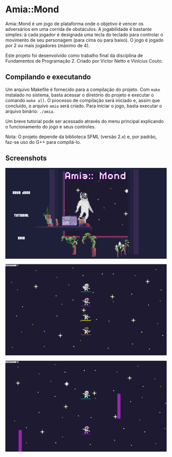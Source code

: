 # Amia::Mond

Amia::Mond é um jogo de plataforma onde o objetivo é vencer os adversários em uma corrida de obstáculos. A jogabilidade é bastante simples: à cada jogador é designada uma tecla do teclado para controlar o movimento de seu personagem (para cima ou para baixo). O jogo é jogado por 2 ou mais jogadores (máximo de 4).

Este projeto foi desenvolvido como trabalho final da disciplina de Fundamentos de Programação 2. 
Criado por Victor Netto e Vinícius Couto.

## Compilando e executando

Um arquivo Makefile é fornecido para a compilação do projeto. Com `make` instalado no sistema, basta acessar o diretório do projeto e executar o comando `make all`.
O processo de compilação será iniciado e, assim que concluído, o arquivo `amia` será criado. Para iniciar o jogo, basta executar o arquivo binário: `./amia`.

Um breve tutorial pode ser acessado através do menu principal explicando o funcionamento do jogo e seus controles.

Nota: O projeto depende da biblioteca SFML (versão 2.x) e, por padrão, faz-se uso do G++ para compilá-lo.

## Screenshots

![Menu Principal](bin/screenshot_menu.png)

![Personagens](bin/screenshot_surfers.png)

![Obstáculos](bin/screenshot_obstacles.png)
